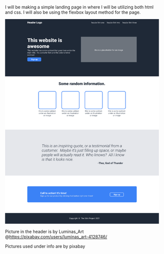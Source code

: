 I will be making a simple landing page in where I will be utilizing both
html and css. I will also be using the flexbox layout method for the page.

![This will be what it looks like](https://github.com/Jlep243/Landing-page/blob/main/images/01.png)

Picture in the header is by Luminas_Art @https://pixabay.com/users/luminas_art-4128746/

Pictures used under info are by pixabay